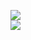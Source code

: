 [![](https://img.shields.io/badge/Made%20With-Github%20Spray-lightgrey.svg?style=for-the-badge&logo=github)](https://github.com/Annihil/github-spray#24716)  
[![](https://i.imgur.com/2DrTn0Z.gif)](https://github.com/Annihil/github-spray)